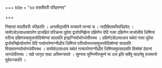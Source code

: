 +++
title = "४४ वसतीवरी परिहरणम्"

+++

निशायां वसतीवरीः परिहरति । अन्तर्वेद्यासीने यजमाने पत्न्यां च । नादीक्षितमभिपरिहरेत् । सव्येंऽसेऽत्याधायापरेण प्राजहितं परिक्रम्य पूर्वया द्वारोपनिर्हृत्य दक्षिणेन वेदिं गत्वा दक्षिणेन मार्जालीयं धिष्णियं परीत्य दक्षिणस्यामुत्तरवेदिश्रोण्यां सादयति इन्द्राग्नियोर्भागधेयीस्स्थ । दक्षिणेऽंसेऽत्याधाय यथेतं गत्वा पूर्वया द्वारोपनिर्हृत्योत्तरेण वेदिं गत्वोत्तरेणाग्नीध्रीयं धिष्णियं परीत्योत्तरस्यामुत्तरवेदिश्रोण्यां सादयति मित्रावरुणयोर्भागधेयीस्स्थ । सव्येंसेऽत्याधाय यथेतं गत्वापरेणाग्नीध्रीयं धिष्णियमुपसादयति विश्वेषां देवानां भागधेयीस्स्थ । यज्ञे जागृत सन्ना अभिमन्त्रयते । सुम्नाय सुम्निनीस्सुम्ने मा धत्त इति सर्वेषु सादनेषु यजमानो पूर्ववज्जपति ।
